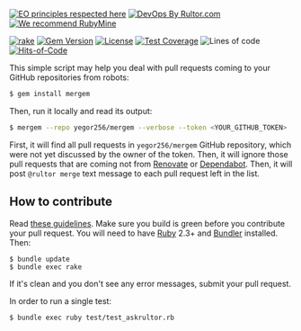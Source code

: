 [![EO principles respected here](https://www.elegantobjects.org/badge.svg)](https://www.elegantobjects.org)
[![DevOps By Rultor.com](http://www.rultor.com/b/yegor256/mergem)](http://www.rultor.com/p/yegor256/mergem)
[![We recommend RubyMine](https://www.elegantobjects.org/rubymine.svg)](https://www.jetbrains.com/ruby/)

[![rake](https://github.com/yegor256/mergem/actions/workflows/rake.yml/badge.svg)](https://github.com/yegor256/mergem/actions/workflows/rake.yml)
[![Gem Version](https://badge.fury.io/rb/mergem.svg)](http://badge.fury.io/rb/mergem)
[![License](https://img.shields.io/badge/license-MIT-green.svg)](https://github.com/yegor256/mergem/blob/master/LICENSE.txt)
[![Test Coverage](https://img.shields.io/codecov/c/github/yegor256/mergem.svg)](https://codecov.io/github/yegor256/mergem?branch=master)
![Lines of code](https://img.shields.io/tokei/lines/github/yegor256/mergem)
[![Hits-of-Code](https://hitsofcode.com/github/yegor256/mergem)](https://hitsofcode.com/view/github/yegor256/mergem)

This simple script may help you deal with pull requests
coming to your GitHub repositories from robots:

```bash
$ gem install mergem
```

Then, run it locally and read its output:

```bash
$ mergem --repo yegor256/mergem --verbose --token <YOUR_GITHUB_TOKEN>
```

First, it will find all pull requests in `yegor256/mergem` GitHub repository,
which were not yet discussed by the owner of the token. Then, it will ignore those
pull requests that are coming not from [Renovate](https://github.com/apps/renovate)
or [Dependabot](https://github.com/dependabot). Then, it will post `@rultor merge`
text message to each pull request left in the list.

## How to contribute

Read [these guidelines](https://www.yegor256.com/2014/04/15/github-guidelines.html).
Make sure you build is green before you contribute
your pull request. You will need to have [Ruby](https://www.ruby-lang.org/en/) 2.3+ and
[Bundler](https://bundler.io/) installed. Then:

```
$ bundle update
$ bundle exec rake
```

If it's clean and you don't see any error messages, submit your pull request.

In order to run a single test:

```
$ bundle exec ruby test/test_askrultor.rb
```
